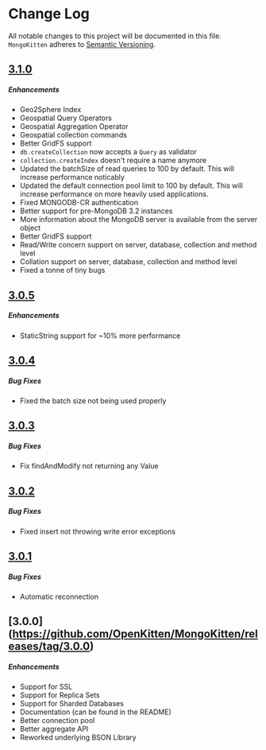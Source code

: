 # Change Log
All notable changes to this project will be documented in this file.
`MongoKitten` adheres to [Semantic Versioning](http://semver.org/).

## [3.1.0](https://github.com/OpenKitten/MongoKitten/tree/mongokitten31)
##### Enhancements
* Geo2Sphere Index
* Geospatial Query Operators
* Geospatial Aggregation Operator
* Geospatial collection commands
* Better GridFS support
* `db.createCollection` now accepts a `Query` as validator
* `collection.createIndex` doesn't require a name anymore
* Updated the batchSize of read queries to 100 by default. This will increase performance noticably
* Updated the default connection pool limit to 100 by default. This will increase performance on more heavily used applications.
* Fixed MONGODB-CR authentication
* Better support for pre-MongoDB 3.2 instances
* More information about the MongoDB server is available from the server object
* Better GridFS support
* Read/Write concern support on server, database, collection and method level
* Collation support on server, database, collection and method level
* Fixed a tonne of tiny bugs

## [3.0.5](https://github.com/OpenKitten/MongoKitten/releases/tag/3.0.5)
##### Enhancements
* StaticString support for ~10% more performance

## [3.0.4](https://github.com/OpenKitten/MongoKitten/releases/tag/3.0.4)
##### Bug Fixes
* Fixed the batch size not being used properly

## [3.0.3](https://github.com/OpenKitten/MongoKitten/releases/tag/3.0.3)
##### Bug Fixes
* Fix findAndModify not returning any Value

## [3.0.2](https://github.com/OpenKitten/MongoKitten/releases/tag/3.0.2)
##### Bug Fixes
* Fixed insert not throwing write error exceptions

## [3.0.1](https://github.com/OpenKitten/MongoKitten/releases/tag/3.0.1)
##### Bug Fixes
* Automatic reconnection

## [3.0.0] (https://github.com/OpenKitten/MongoKitten/releases/tag/3.0.0)
##### Enhancements
* Support for SSL
* Support for Replica Sets
* Support for Sharded Databases
* Documentation (can be found in the README)
* Better connection pool
* Better aggregate API
* Reworked underlying BSON Library
